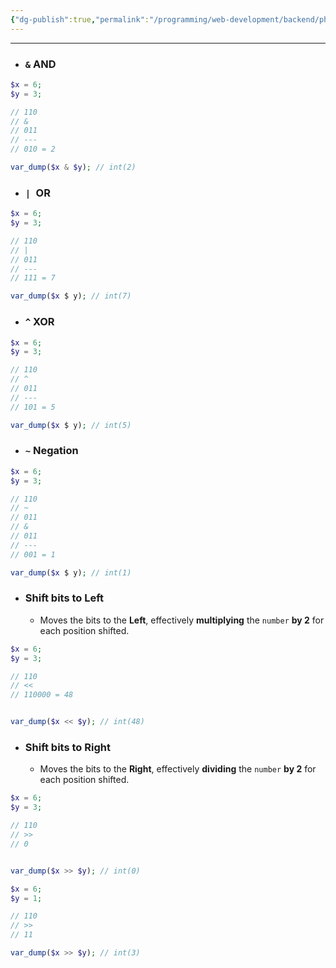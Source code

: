 ```yaml
---
{"dg-publish":true,"permalink":"/programming/web-development/backend/php/01-procedural/03-operators/08-bitwise-operator/","tags":["programming","php","webdevelopment","backend"],"created":"2024-11-09T11:30:30.115+08:00"}
---
```



--- 
- ### `&` AND
```php
$x = 6;
$y = 3;

// 110
// &
// 011
// ---
// 010 = 2

var_dump($x & $y); // int(2)
```

- ### `| `OR
```php
$x = 6;
$y = 3;

// 110
// |
// 011
// ---
// 111 = 7

var_dump($x $ y); // int(7)
```
- ### `^` XOR
```php
$x = 6;
$y = 3;

// 110
// ^
// 011
// ---
// 101 = 5

var_dump($x $ y); // int(5)
```
- ### `~` Negation
```php
$x = 6;
$y = 3;

// 110
// ~
// 011
// &
// 011
// ---
// 001 = 1

var_dump($x $ y); // int(1)
```
- ###  Shift bits to Left
	- Moves the bits to the __Left__, effectively __multiplying__ the `number` __by 2__ for each position shifted.
```php
$x = 6;
$y = 3;

// 110
// <<
// 110000 = 48


var_dump($x << $y); // int(48)
```
- ### Shift bits to Right
	- Moves the bits to the __Right__, effectively __dividing__ the `number` __by 2__ for each position shifted.
```php
$x = 6;
$y = 3;

// 110
// >>
// 0


var_dump($x >> $y); // int(0)
```
```php
$x = 6;
$y = 1;

// 110
// >>
// 11

var_dump($x >> $y); // int(3)
```